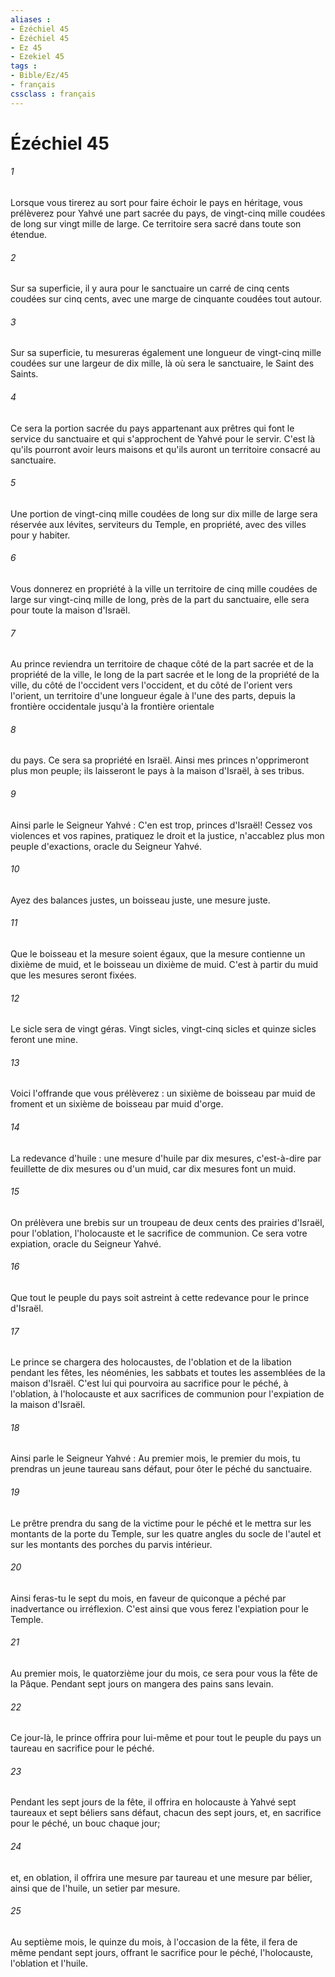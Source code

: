 ```yaml
---
aliases : 
- Ézéchiel 45
- Ézéchiel 45
- Ez 45
- Ezekiel 45
tags : 
- Bible/Ez/45
- français
cssclass : français
---
```


# Ézéchiel 45

###### 1
Lorsque vous tirerez au sort pour faire échoir le pays en héritage, vous prélèverez pour Yahvé une part sacrée du pays, de vingt-cinq mille coudées de long sur vingt mille de large. Ce territoire sera sacré dans toute son étendue. 
###### 2
Sur sa superficie, il y aura pour le sanctuaire un carré de cinq cents coudées sur cinq cents, avec une marge de cinquante coudées tout autour. 
###### 3
Sur sa superficie, tu mesureras également une longueur de vingt-cinq mille coudées sur une largeur de dix mille, là où sera le sanctuaire, le Saint des Saints. 
###### 4
Ce sera la portion sacrée du pays appartenant aux prêtres qui font le service du sanctuaire et qui s'approchent de Yahvé pour le servir. C'est là qu'ils pourront avoir leurs maisons et qu'ils auront un territoire consacré au sanctuaire. 
###### 5
Une portion de vingt-cinq mille coudées de long sur dix mille de large sera réservée aux lévites, serviteurs du Temple, en propriété, avec des villes pour y habiter. 
###### 6
Vous donnerez en propriété à la ville un territoire de cinq mille coudées de large sur vingt-cinq mille de long, près de la part du sanctuaire, elle sera pour toute la maison d'Israël. 
###### 7
Au prince reviendra un territoire de chaque côté de la part sacrée et de la propriété de la ville, le long de la part sacrée et le long de la propriété de la ville, du côté de l'occident vers l'occident, et du côté de l'orient vers l'orient, un territoire d'une longueur égale à l'une des parts, depuis la frontière occidentale jusqu'à la frontière orientale 
###### 8
du pays. Ce sera sa propriété en Israël. Ainsi mes princes n'opprimeront plus mon peuple; ils laisseront le pays à la maison d'Israël, à ses tribus. 
###### 9
Ainsi parle le Seigneur Yahvé : C'en est trop, princes d'Israël! Cessez vos violences et vos rapines, pratiquez le droit et la justice, n'accablez plus mon peuple d'exactions, oracle du Seigneur Yahvé. 
###### 10
Ayez des balances justes, un boisseau juste, une mesure juste. 
###### 11
Que le boisseau et la mesure soient égaux, que la mesure contienne un dixième de muid, et le boisseau un dixième de muid. C'est à partir du muid que les mesures seront fixées. 
###### 12
Le sicle sera de vingt géras. Vingt sicles, vingt-cinq sicles et quinze sicles feront une mine. 
###### 13
Voici l'offrande que vous prélèverez : un sixième de boisseau par muid de froment et un sixième de boisseau par muid d'orge. 
###### 14
La redevance d'huile : une mesure d'huile par dix mesures, c'est-à-dire par feuillette de dix mesures ou d'un muid, car dix mesures font un muid. 
###### 15
On prélèvera une brebis sur un troupeau de deux cents des prairies d'Israël, pour l'oblation, l'holocauste et le sacrifice de communion. Ce sera votre expiation, oracle du Seigneur Yahvé. 
###### 16
Que tout le peuple du pays soit astreint à cette redevance pour le prince d'Israël. 
###### 17
Le prince se chargera des holocaustes, de l'oblation et de la libation pendant les fêtes, les néoménies, les sabbats et toutes les assemblées de la maison d'Israël. C'est lui qui pourvoira au sacrifice pour le péché, à l'oblation, à l'holocauste et aux sacrifices de communion pour l'expiation de la maison d'Israël. 
###### 18
Ainsi parle le Seigneur Yahvé : Au premier mois, le premier du mois, tu prendras un jeune taureau sans défaut, pour ôter le péché du sanctuaire. 
###### 19
Le prêtre prendra du sang de la victime pour le péché et le mettra sur les montants de la porte du Temple, sur les quatre angles du socle de l'autel et sur les montants des porches du parvis intérieur. 
###### 20
Ainsi feras-tu le sept du mois, en faveur de quiconque a péché par inadvertance ou irréflexion. C'est ainsi que vous ferez l'expiation pour le Temple. 
###### 21
Au premier mois, le quatorzième jour du mois, ce sera pour vous la fête de la Pâque. Pendant sept jours on mangera des pains sans levain. 
###### 22
Ce jour-là, le prince offrira pour lui-même et pour tout le peuple du pays un taureau en sacrifice pour le péché. 
###### 23
Pendant les sept jours de la fête, il offrira en holocauste à Yahvé sept taureaux et sept béliers sans défaut, chacun des sept jours, et, en sacrifice pour le péché, un bouc chaque jour; 
###### 24
et, en oblation, il offrira une mesure par taureau et une mesure par bélier, ainsi que de l'huile, un setier par mesure. 
###### 25
Au septième mois, le quinze du mois, à l'occasion de la fête, il fera de même pendant sept jours, offrant le sacrifice pour le péché, l'holocauste, l'oblation et l'huile. 
